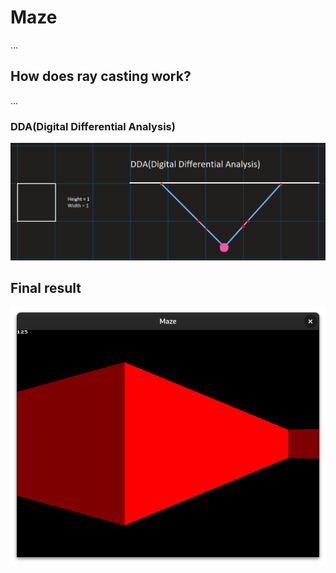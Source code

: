 # Maze
...

## How does ray casting work?
...


### DDA(Digital Differential Analysis)
![Code](images/DDA.png)


## Final result
![Code](images/maze_visual.png)
